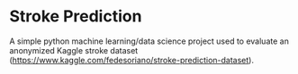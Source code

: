 # Stroke Prediction

A simple python machine learning/data science project used to evaluate an anonymized Kaggle stroke dataset (https://www.kaggle.com/fedesoriano/stroke-prediction-dataset).

